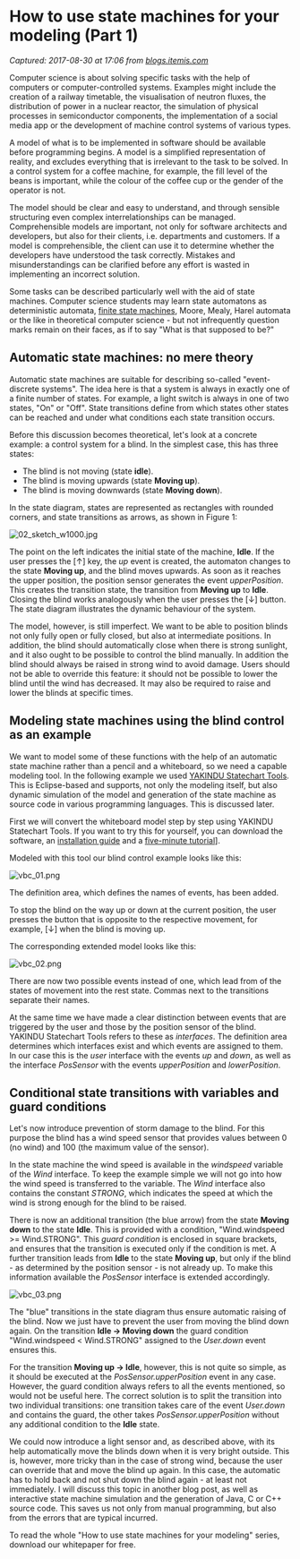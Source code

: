 # How to use state machines for your modeling (Part 1)

_Captured: 2017-08-30 at 17:06 from [blogs.itemis.com](https://blogs.itemis.com/en/how-to-use-state-machines-for-your-modelling-part-1?utm_source=hs_email&utm_medium=email&utm_content=55794650&_hsenc=p2ANqtz--Cw8E_WfYsmhg6SSmDJztHoXxVChiv1KfcsuIm8VzFAVUgjW5Zm_5o8s0rc9B6PmWtp96_Iz3cqg8dW7hxY8J9b6uwLg&_hsmi=55794432)_

Computer science is about solving specific tasks with the help of computers or computer-controlled systems. Examples might include the creation of a railway timetable, the visualisation of neutron fluxes, the distribution of power in a nuclear reactor, the simulation of physical processes in semiconductor components, the implementation of a social media app or the development of machine control systems of various types.

A model of what is to be implemented in software should be available before programming begins. A model is a simplified representation of reality, and excludes everything that is irrelevant to the task to be solved. In a control system for a coffee machine, for example, the fill level of the beans is important, while the colour of the coffee cup or the gender of the operator is not.

The model should be clear and easy to understand, and through sensible structuring even complex interrelationships can be managed. Comprehensible models are important, not only for software architects and developers, but also for their clients, i.e. departments and customers. If a model is comprehensible, the client can use it to determine whether the developers have understood the task correctly. Mistakes and misunderstandings can be clarified before any effort is wasted in implementing an incorrect solution.

Some tasks can be described particularly well with the aid of state machines. Computer science students may learn state automatons as deterministic automata, [finite state machines](https://en.wikipedia.org/wiki/Finite-state_machine), Moore, Mealy, Harel automata or the like in theoretical computer science - but not infrequently question marks remain on their faces, as if to say "What is that supposed to be?"

## **Automatic state machines: no mere theory**

Automatic state machines are suitable for describing so-called "event-discrete systems". The idea here is that a system is always in exactly one of a finite number of states. For example, a light switch is always in one of two states, "On" or "Off". State transitions define from which states other states can be reached and under what conditions each state transition occurs.

Before this discussion becomes theoretical, let's look at a concrete example: a control system for a blind. In the simplest case, this has three states:

  * The blind is not moving (state **idle**).
  * The blind is moving upwards (state **Moving up**).
  * The blind is moving downwards (state **Moving down**).

In the state diagram, states are represented as rectangles with rounded corners, and state transitions as arrows, as shown in Figure 1:

![02_sketch_w1000.jpg](https://blogs.itemis.com/hs-fs/hubfs/yakindu/statechart-tools/Blogs/Modellieren_Zustandsautomaten/02_sketch_w1000.jpg?t=1504082489107&width=2172&height=1629&name=02_sketch_w1000.jpg)

The point on the left indicates the initial state of the machine, **Idle**. If the user presses the [↑] key, the _up_ event is created, the automaton changes to the state **Moving up**, and the blind moves upwards. As soon as it reaches the upper position, the position sensor generates the event _upperPosition_. This creates the transition state, the transition from **Moving up** to **Idle**. Closing the blind works analogously when the user presses the [↓] button. The state diagram illustrates the dynamic behaviour of the system.

The model, however, is still imperfect. We want to be able to position blinds not only fully open or fully closed, but also at intermediate positions. In addition, the blind should automatically close when there is strong sunlight, and it also ought to be possible to control the blind manually. In addition the blind should always be raised in strong wind to avoid damage. Users should not be able to override this feature: it should not be possible to lower the blind until the wind has decreased. It may also be required to raise and lower the blinds at specific times.

## **Modeling state machines using the blind control as an example**

We want to model some of these functions with the help of an automatic state machine rather than a pencil and a whiteboard, so we need a capable modeling tool. In the following example we used [YAKINDU Statechart Tools](https://www.itemis.com/en/yakindu/state-machine/). This is Eclipse-based and supports, not only the modeling itself, but also dynamic simulation of the model and generation of the state machine as source code in various programming languages. This is discussed later.

First we will convert the whiteboard model step by step using YAKINDU Statechart Tools. If you want to try this for yourself, you can download the software, an [installation guide](https://www.itemis.com/en/yakindu/state-machine/documentation/installation/) and a [five-minute tutorial](https://www.itemis.com/en/yakindu/state-machine/documentation/tutorials/#oss_five-minutes-tutorial)].

Modeled with this tool our blind control example looks like this:

![vbc_01.png](https://blogs.itemis.com/hs-fs/hubfs/yakindu/statechart-tools/Blogs/Modellieren_Zustandsautomaten/vbc_01.png?t=1504082489107&width=1956&height=1278&name=vbc_01.png)

The definition area, which defines the names of events, has been added.

To stop the blind on the way up or down at the current position, the user presses the button that is opposite to the respective movement, for example, [↓] when the blind is moving up.

The corresponding extended model looks like this:

![vbc_02.png](https://blogs.itemis.com/hs-fs/hubfs/yakindu/statechart-tools/Blogs/Modellieren_Zustandsautomaten/vbc_02.png?t=1504082489107&width=1953&height=1278&name=vbc_02.png)

There are now two possible events instead of one, which lead from of the states of movement into the rest state. Commas next to the transitions separate their names.

At the same time we have made a clear distinction between events that are triggered by the user and those by the position sensor of the blind. YAKINDU Statechart Tools refers to these as _interfaces_. The definition area determines which interfaces exist and which events are assigned to them. In our case this is the _user_ interface with the events _up_ and _down_, as well as the interface _PosSensor_ with the events _upperPosition_ and _lowerPosition_.

## **Conditional state transitions with variables and guard conditions**

Let's now introduce prevention of storm damage to the blind. For this purpose the blind has a wind speed sensor that provides values between 0 (no wind) and 100 (the maximum value of the sensor).

In the state machine the wind speed is available in the _windspeed_ variable of the _Wind_ interface. To keep the example simple we will not go into how the wind speed is transferred to the variable. The _Wind_ interface also contains the constant _STRONG_, which indicates the speed at which the wind is strong enough for the blind to be raised.

There is now an additional transition (the blue arrow) from the state **Moving down** to the state **Idle**. This is provided with a condition, "Wind.windspeed >= Wind.STRONG". This _guard condition_ is enclosed in square brackets, and ensures that the transition is executed only if the condition is met. A further transition leads from **Idle** to the state **Moving up**, but only if the blind - as determined by the position sensor - is not already up. To make this information available the _PosSensor_ interface is extended accordingly.

![vbc_03.png](https://blogs.itemis.com/hs-fs/hubfs/yakindu/statechart-tools/Blogs/Modellieren_Zustandsautomaten/vbc_03.png?t=1504082489107&width=2172&height=933&name=vbc_03.png)

The "blue" transitions in the state diagram thus ensure automatic raising of the blind. Now we just have to prevent the user from moving the blind down again. On the transition **Idle -> Moving down** the guard condition "Wind.windspeed < Wind.STRONG" assigned to the _User.down_ event ensures this.

For the transition **Moving up -> Idle**, however, this is not quite so simple, as it should be executed at the _PosSensor.upperPosition_ event in any case. However, the guard condition always refers to all the events mentioned, so would not be useful here. The correct solution is to split the transition into two individual transitions: one transition takes care of the event _User.down_ and contains the guard, the other takes _PosSensor.upperPosition_ without any additional condition to the **Idle** state.

We could now introduce a light sensor and, as described above, with its help automatically move the blinds down when it is very bright outside. This is, however, more tricky than in the case of strong wind, because the user can override that and move the blind up again. In this case, the automatic has to hold back and not shut down the blind again - at least not immediately. I will discuss this topic in another blog post, as well as interactive state machine simulation and the generation of Java, C or C++ source code. This saves us not only from manual programming, but also from the errors that are typical incurred.

To read the whole "How to use state machines for your modeling" series, download our whitepaper for free.
